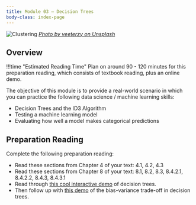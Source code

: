 ```yaml
---
title: Module 03 — Decision Trees
body-class: index-page
---
```


![Clustering]({{URLROOT}}/shared/img/tree.jpg)
*[Photo by veeterzy on Unsplash](https://unsplash.com/photos/sMQiL_2v4vs)*

## Overview

!!!time "Estimated Reading Time"
	Plan on around 90 - 120 minutes for this preparation reading, which consists of textbook reading, plus an online demo.

The objective of this module is to provide a real-world scenario in which you can practice the following data science / machine learning skills:

* Decision Trees and the ID3 Algorithm
* Testing a machine learning model
* Evaluating how well a model makes categorical predictions

## Preparation Reading

Complete the following preparation reading:

* Read these sections from Chapter 4 of your text: 4.1, 4.2, 4.3
* Read these sections from Chapter 8 of your text: 8.1, 8.2, 8.3, 8.4.2.1, 8.4.2.2, 8.4.3, 8.4.3.1
* Read through [this cool interactive demo](http://www.r2d3.us/visual-intro-to-machine-learning-part-1/) of decision trees.
* Then follow up with [this demo](http://www.r2d3.us/visual-intro-to-machine-learning-part-2/) of the bias-variance trade-off in decision trees.
